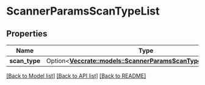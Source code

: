 # ScannerParamsScanTypeList

## Properties

Name | Type | Description | Notes
------------ | ------------- | ------------- | -------------
**scan_type** | Option<[**Vec<crate::models::ScannerParamsScanTypeListScanType>**](scanner_params_ScanTypeList_ScanType.md)> |  | [optional]

[[Back to Model list]](../README.md#documentation-for-models) [[Back to API list]](../README.md#documentation-for-api-endpoints) [[Back to README]](../README.md)


